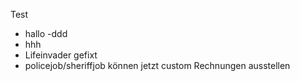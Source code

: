 Test
- hallo
-ddd
- hhh
- Lifeinvader gefixt
- policejob/sheriffjob können jetzt custom Rechnungen ausstellen  

